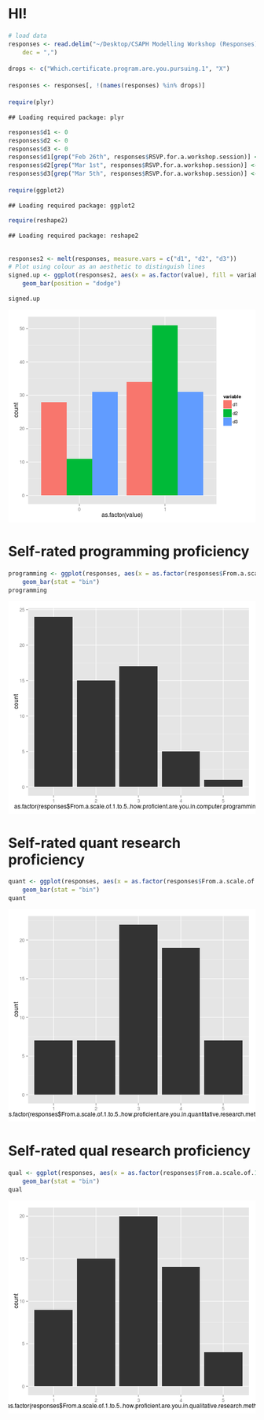 HI!
========================================================


```r
# load data
responses <- read.delim("~/Desktop/CSAPH Modelling Workshop (Responses) - Form Responses.tsv", 
    dec = ",")

drops <- c("Which.certificate.program.are.you.pursuing.1", "X")

responses <- responses[, !(names(responses) %in% drops)]

require(plyr)
```

```
## Loading required package: plyr
```

```r
responses$d1 <- 0
responses$d2 <- 0
responses$d3 <- 0
responses$d1[grep("Feb 26th", responses$RSVP.for.a.workshop.session)] <- 1
responses$d2[grep("Mar 1st", responses$RSVP.for.a.workshop.session)] <- 1
responses$d3[grep("Mar 5th", responses$RSVP.for.a.workshop.session)] <- 1

require(ggplot2)
```

```
## Loading required package: ggplot2
```

```r
require(reshape2)
```

```
## Loading required package: reshape2
```

```r

responses2 <- melt(responses, measure.vars = c("d1", "d2", "d3"))
# Plot using colour as an aesthetic to distinguish lines
signed.up <- ggplot(responses2, aes(x = as.factor(value), fill = variable)) + 
    geom_bar(position = "dodge")
```




```r
signed.up
```

![plot of chunk unnamed-chunk-2](figure/unnamed-chunk-2.png) 

# Self-rated programming proficiency

```r
programming <- ggplot(responses, aes(x = as.factor(responses$From.a.scale.of.1.to.5..how.proficient.are.you.in.computer.programming.))) + 
    geom_bar(stat = "bin")
programming
```

![plot of chunk unnamed-chunk-3](figure/unnamed-chunk-3.png) 


# Self-rated quant research proficiency

```r
quant <- ggplot(responses, aes(x = as.factor(responses$From.a.scale.of.1.to.5..how.proficient.are.you.in.quantitative.research.methods.))) + 
    geom_bar(stat = "bin")
quant
```

![plot of chunk unnamed-chunk-4](figure/unnamed-chunk-4.png) 


# Self-rated qual research proficiency

```r
qual <- ggplot(responses, aes(x = as.factor(responses$From.a.scale.of.1.to.5..how.proficient.are.you.in.qualitative.research.methods.))) + 
    geom_bar(stat = "bin")
qual
```

![plot of chunk unnamed-chunk-5](figure/unnamed-chunk-5.png) 

